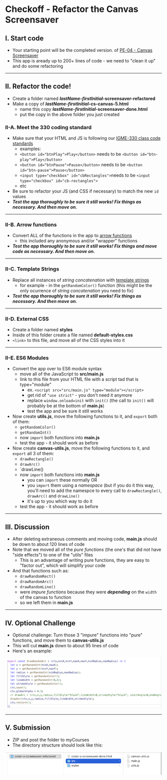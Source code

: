 # Checkoff - Refactor the Canvas Screensaver

## I. Start code
- Your starting point will be the completed version. of [PE-04 - Canvas Screensaver](../pe/04/pe-04.md)
- This app is aready up to 200+ lines of code - we need to "clean it up" and do some refactoring

<hr>

## II. Refactor the code!

- Create a folder named ***lastName-firstInitial*-screensaver-refactored**
- Make a copy of ***lastName-firstInitial*-cs-canvas-5.html**
  - name this copy ***lastName-firstInitial*-screensaver-done.html**
  - put the copy in the above folder you just created

### II-A. Meet the 330 coding standard

- Make sure that your HTML and JS is following our [IGME-330 class code standards](../notes/code-style-required-330.md)
  - examples:
  - `<button id="btnPlay">Play</button>` needs to be `<button id="btn-play">Play</button>`
  - `<button id="btnPause">Pause</button>` needs to be `<button id="btn-pause">Pause</button>`
  - `<input type="checkbox" id="cbRectangles">`needs to be `<input type="checkbox" id="cb-rectangles">`
  - etc
- Be sure to refactor your JS (and CSS if necessary) to match the new `id` values
- ***Test the app thoroughly to be sure it still works! Fix things as necessary. And then move on.***

<hr>

### II-B. Arrow functions

- Convert ALL of the functions in the app to [arrow functions](../notes/js-functions.md#vi-b-arrow-function-examples)
  - this included any anonymous and/or "wrapper" functions
- ***Test the app thoroughly to be sure it still works! Fix things and move code as necessary. And then move on.***

<hr>

### II-C. Template Strings

- Replace all instances of *string concatenation* with [template strings](https://developer.mozilla.org/en-US/docs/Web/JavaScript/Reference/Template_literals)
  - for example - in the `getRandomColor()` function (this might be the only ocurrence of *string concatenation* you need to fix)
- ***Test the app thoroughly to be sure it still works! Fix things as necessary. And then move on.***

<hr>

### II-D. External CSS
- Create a folder named **styles**
- Inside of this folder create a file named **default-styles.css**
- `<link>` to this file, and move all of the CSS styles into it

<hr>

### II-E. ES6 Modules

- Convert the app over to ES6 module syntax
  - move all of the JavaScript to **src/main.js**
  - link to this file from your HTML file with a script tad that is type="module" 
    - ex. `<script src="src/main.js" type="module"></script>`
    - get rid of `"use strict"` - you don't need it anymore
    - replace `window.onload=init` with `init()` (the call to `init()` will probably be at the bottom of **main.js**)
    - test the app and be sure it still works
- Now create **utils.js**, move the following functions to it, and `export` both of them:
  - `getRandomColor()` 
  - `getRandomInt()`
  - now `import` both functions into **main.js**
  - test the app - it should work as before
- Now create **canvas-utils.js**, move the following functions to it, and `export` all 3 of them:
  - `drawRectangle()`
  - `drawArc()`
  - `drawLine()
  - now `import` both functions into **main.js**
    - you can `import` these normally OR
    - you `import` them using a *namespace* (but if you do it this way, you'll need to add the namespce to every call to `drawRectangle()`, `drawArc()` and `drawLine()`
    - it's up to you which way to do it
  - test the app - it should work as before


<hr>

## III. Discussion
- After deleting extraneous comments and moving code, **main.js** should be down to about 120 lines of code
- Note that we moved all of the *pure functions* (the one's that did not have "side effects") to one of the "utils" files
  - This is an advantage of writing pure functions, they are easy to "factor out", which will simplify your code
- And that functions such as:
  - `drawRandomRect()`
  - `drawRandomArc()`
  - `drawRandomLine()`
  - were *impure functions* because they were ***depending*** on the `width` of the canvas to function
  - so we left them in **main.js**


<hr>

## IV. Optional Challenge

- Optional challenge: Turn those 3 "impure" functions into "pure" functions, and move them to **canvas-utils.js**
- This will cut **main.js** down to about 95 lines of code
- Here's an example:

![screenshot](_images/refactor-screensaver-1.png)

<hr>

## V. Submission

- ZIP and post the folder to myCourses
- The directory structure should look like this:

![screenshot](_images/refactor-screensaver-2.png)
